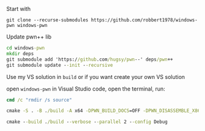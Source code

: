 
Start with

```
git clone --recurse-submodules https://github.com/robbert1978/windows-pwn windows-pwn
```

Update pwn++ lib

```cmd
cd windows-pwn
mkdir deps
git submodule add 'https://github.com/hugsy/pwn--' deps/pwn++
git submodule update --init --recursive
```
Use my VS solution in `build` or if you want create your own VS solution

open `windows-pwn` in Visual Studio code, open the terminal, run: 

```cmd
cmd /c "rmdir /s source"

cmake -S . -B ./build -A x64 -DPWN_BUILD_DOCS=OFF -DPWN_DISASSEMBLE_X86=ON -DPWN_DISASSEMBLE_ARM64=ON -DPWN_BUILD_TOOLKIT=OFF -DPWN_BUILD_TESTING=OFF -DPWN_ENABLE_LUA_BACKDOOR=OFF -DPWN_LOG_USE_COLOR=ON

cmake --build ./build --verbose --parallel 2 --config Debug
```
